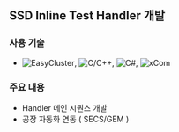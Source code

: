 ## SSD Inline Test Handler 개발
### 사용 기술
* ![EasyCluster](https://img.shields.io/badge/EasyCluster-brown.svg?style=flat&logo=code&logoColor=white),
  ![C/C++](https://img.shields.io/badge/C++-brown.svg?style=flat&logo=cplusplus&logoColor=white),
  ![C#](https://img.shields.io/badge/CSharp-brown.svg?style=flat&logo=csharp&logoColor=white),
  ![xCom](https://img.shields.io/badge/CSharp-brown.svg?style=flat&logo=csharp&logoColor=white)
### 주요 내용
* Handler 메인 시퀀스 개발
* 공장 자동화 연동 ( SECS/GEM )
